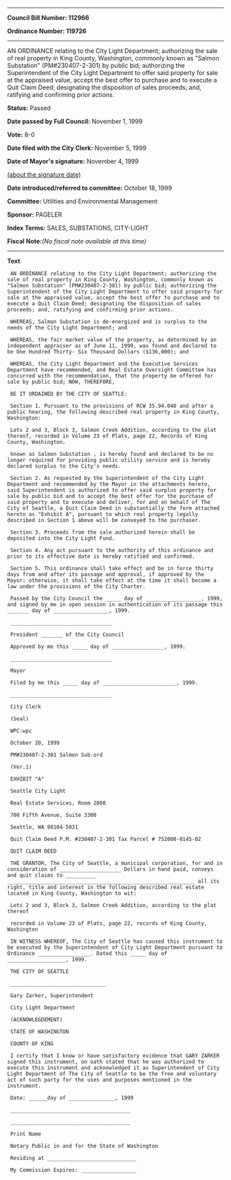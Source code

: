 

********

**Council Bill Number: 112966**
   
**Ordinance Number: 119726**
********

 AN ORDINANCE relating to the City Light Department; authorizing the sale of real property in King County, Washington, commonly known as "Salmon Substation" (PM#230407-2-301) by public bid; authorizing the Superintendent of the City Light Department to offer said property for sale at the appraised value, accept the best offer to purchase and to execute a Quit Claim Deed; designating the disposition of sales proceeds; and, ratifying and confirming prior actions.

**Status:** Passed
   
**Date passed by Full Council:** November 1, 1999
   
**Vote:** 8-0
   
**Date filed with the City Clerk:** November 5, 1999
   
**Date of Mayor's signature:** November 4, 1999
   
[(about the signature date)](/~public/approvaldate.htm)
   
   
   
**Date introduced/referred to committee:** October 18, 1999
   
**Committee:** Utilities and Environmental Management
   
**Sponsor:** PAGELER
   
   
**Index Terms:** SALES, SUBSTATIONS, CITY-LIGHT

**Fiscal Note:**_(No fiscal note available at this time)_

********

**Text**
   
```
 AN ORDINANCE relating to the City Light Department; authorizing the sale of real property in King County, Washington, commonly known as "Salmon Substation" (PM#230407-2-301) by public bid; authorizing the Superintendent of the City Light Department to offer said property for sale at the appraised value, accept the best offer to purchase and to execute a Quit Claim Deed; designating the disposition of sales proceeds; and, ratifying and confirming prior actions.

 WHEREAS, Salmon Substation is de-energized and is surplus to the needs of the City Light Department; and

 WHEREAS, the fair market value of the property, as determined by an independent appraiser as of June 11, 1999, was found and declared to be One Hundred Thirty- Six Thousand Dollars ($136,000); and

 WHEREAS, the City Light Department and the Executive Services Department have recommended, and Real Estate Oversight Committee has concurred with the recommendation, that the property be offered for sale by public bid; NOW, THEREFORE,

 BE IT ORDAINED BY THE CITY OF SEATTLE:

 Section 1. Pursuant to the provisions of RCW 35.94.040 and after a public hearing, the following described real property in King County, Washington:

 Lots 2 and 3, Block 3, Salmon Creek Addition, according to the plat thereof, recorded in Volume 23 of Plats, page 22, Records of King County, Washington.

 known as Salmon Substation , is hereby found and declared to be no longer required for providing public utility service and is hereby declared surplus to the City's needs.

 Section 2. As requested by the Superintendent of the City Light Department and recommended by the Mayor in the attachments hereto, said Superintendent is authorized to offer said surplus property for sale by public bid and to accept the best offer for the purchase of said property and to execute and deliver, for and on behalf of The City of Seattle, a Quit Claim Deed in substantially the form attached hereto as "Exhibit A", pursuant to which real property legally described in Section 1 above will be conveyed to the purchaser.

 Section 3. Proceeds from the sale authorized herein shall be deposited into the City Light Fund.

 Section 4. Any act pursuant to the authority of this ordinance and prior to its effective date is hereby ratified and confirmed.

 Section 5. This ordinance shall take effect and be in force thirty days from and after its passage and approval, if approved by the Mayor; otherwise, it shall take effect at the time it shall become a law under the provisions of the City Charter.

 Passed by the City Council the _____ day of __________________, 1999, and signed by me in open session in authentication of its passage this _______ day of __________________, 1999.

 _________________________________

 President _______ of the City Council

 Approved by me this _____ day of _________________, 1999.

 _________________________________

 Mayor

 Filed by me this _____ day of ________________________, 1999.

 _________________________________

 City Clerk

 (Seal)

 WPC:wpc

 October 20, 1999

 PM#230407-2-301 Salmon Sub.ord

 (Ver.1)

 EXHIBIT "A"

 Seattle City Light

 Real Estate Services, Room 2808

 700 Fifth Avenue, Suite 3300

 Seattle, WA 98104-5031

 Quit Claim Deed P.M. #230407-2-301 Tax Parcel # 752000-0145-02

 QUIT CLAIM DEED

 THE GRANTOR, The City of Seattle, a municipal corporation, for and in consideration of ____________________ Dollars in hand paid, conveys and quit claims to __________ _____________________________________________________________ all its right, title and interest in the following described real estate located in King County, Washington to wit:

 Lots 2 and 3, Block 3, Salmon Creek Addition, according to the plat thereof

 recorded in Volume 23 of Plats, page 22, records of King County, Washington

 IN WITNESS WHEREOF, The City of Seattle has caused this instrument to be executed by the Superintendent of City Light Department pursuant to Ordinance _________________. Dated this _____ day of ___________________, 1999.

 THE CITY OF SEATTLE

 _______________________________

 Gary Zarker, Superintendent

 City Light Department

 (ACKNOWLEGDEMENT)

 STATE OF WASHINGTON

 COUNTY OF KING

 I certify that I know or have satisfactory evidence that GARY ZARKER signed this instrument, on oath stated that he was authorized to execute this instrument and acknowledged it as Superintendent of City Light Department of The City of Seattle to be the free and voluntary act of such party for the uses and purposes mentioned in the instrument.

 Date: ______day of _______________, 1999

 _______________________________________

 _______________________________________

 Print Name

 Notary Public in and for the State of Washington

 Residing at _____________________________

 My Commission Expires: __________________

```
